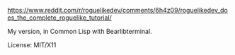 https://www.reddit.com/r/roguelikedev/comments/6h4z09/roguelikedev_does_the_complete_roguelike_tutorial/

My version, in Common Lisp with Bearlibterminal.

License: MIT/X11
